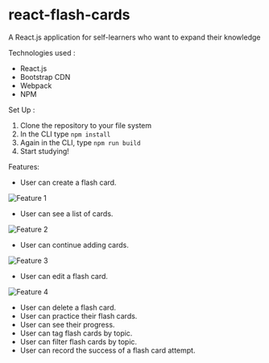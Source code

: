 # react-flash-cards
A React.js application for self-learners who want to expand their knowledge

Technologies used : 

- React.js
- Bootstrap CDN
- Webpack
- NPM


Set Up :

1. Clone the repository to your file system
2. In the CLI type `npm install`
3. Again in the CLI, type `npm run build`
4. Start studying!

Features: 
- User can create a flash card.

![Feature 1](https://user-images.githubusercontent.com/42357176/46381984-85920e80-c65d-11e8-8b72-24a1d5ab96a2.gif)
- User can see a list of cards.

![Feature 2](https://user-images.githubusercontent.com/42357176/46438660-4d4d0780-c713-11e8-997f-aa2df844d2cc.gif)
- User can continue adding cards.

![Feature 3](https://user-images.githubusercontent.com/42357176/46442741-8a1efb80-c71f-11e8-80b3-013ce2bfb4f0.gif)
- User can edit a flash card.

![Feature 4](https://user-images.githubusercontent.com/42357176/46550342-96bf6300-c889-11e8-9323-720833011363.gif)
- User can delete a flash card.
- User can practice their flash cards.
- User can see their progress.
- User can tag flash cards by topic.
- User can filter flash cards by topic.
- User can record the success of a flash card attempt.

